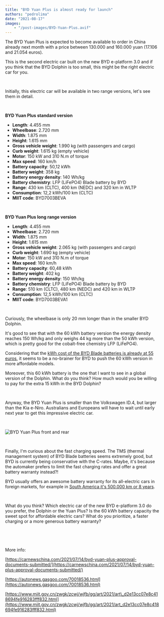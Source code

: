 ```yaml
---
title: "BYD Yuan Plus is almost ready for launch"
authors: "pedrolima"
date: "2021-08-17"
images: 
    - "/post-images/BYD-Yuan-Plus.avif"
---
```


The BYD Yuan Plus is expected to become available to order in China already next month with a price between 130.000 and 160.000 yuan (17.106 and 21.054 euros).

This is the second electric car built on the new BYD e-platform 3.0 and if you think that the BYD Dolphin is too small, this might be the right electric car for you.

 

Initially, this electric car will be available in two range versions, let's see them in detail.

 

**BYD Yuan Plus standard version**

- **Length**: 4.455 mm
- **Wheelbase**: 2.720 mm
- **Width**: 1.875 mm
- **Height**: 1.615 mm
- **Gross vehicle weight**: 1.990 kg (with passengers and cargo)
- **Curb weight**: 1.615 kg (empty vehicle)
- **Motor**: 150 kW and 310 N.m of torque
- **Max speed**: 160 km/h
- **Battery capacity**: 50,12 kWh
- **Battery weight**: 358 kg
- **Battery energy density**: 140 Wh/kg
- **Battery chemistry**: LFP (LiFePO4) Blade battery by BYD
- **Range**: 430 km (CLTC), 400 km (NEDC) and 320 km in WLTP
- **Consumption**: 12,2 kWh/100 km (CLTC)
- **MIIT code**: BYD7003BEVA

 

**BYD Yuan Plus long range version**

- **Length**: 4.455 mm
- **Wheelbase**: 2.720 mm
- **Width**: 1.875 mm
- **Height**: 1.615 mm
- **Gross vehicle weight**: 2.065 kg (with passengers and cargo)
- **Curb weight**: 1.690 kg (empty vehicle)
- **Motor**: 150 kW and 310 N.m of torque
- **Max speed**: 160 km/h
- **Battery capacity**: 60,48 kWh
- **Battery weight**: 402 kg
- **Battery energy density**: 150 Wh/kg
- **Battery chemistry**: LFP (LiFePO4) Blade battery by BYD
- **Range**: 510 km (CLTC), 480 km (NEDC) and 420 km in WLTP
- **Consumption**: 12,5 kWh/100 km (CLTC)
- **MIIT code**: BYD7003BEVA1

 

Curiously, the wheelbase is only 20 mm longer than in the smaller BYD Dolphin.

It's good to see that with the 60 kWh battery version the energy density reaches 150 Wh/kg and only weighs 44 kg more than the 50 kWh version, which is pretty good for the cobalt-free chemistry LFP (LiFePO4).

Considering that the [kWh cost of the BYD Blade batteries is already at 55 euros](/2021/08/10/this-is-why-byd-blade-battery-is-ahead-of-competition/), it seems to be a no-brainer for BYD to push the 60 kWh version in more affordable models.

Moreover, this 60 kWh battery is the one that I want to see in a global version of the Dolphin. What do you think? How much would you be willing to pay for the extra 15 kWh in the BYD Dolphin?

 

Anyway, the BYD Yuan Plus is smaller than the Volkswagen ID.4, but larger than the Kia e-Niro. Australians and Europeans will have to wait until early next year to get this impressive electric car.

 

![BYD Yuan Plus front and rear](post-images/BYD-Yuan-Plus-front-and-rear.avif)

 

Finally, I'm curious about the fast charging speed. The TMS (thermal management system) of BYD Blade batteries seems extremely good, but BYD is currently being conservative with the C-rates. Maybe, it's because the automaker prefers to limit the fast charging rates and offer a great battery warranty instead?!

BYD usually offers an awesome battery warranty for its all-electric cars in foreign markets, for example in [South America it's 500.000 km or 8 years](https://bydauto.com.co/garantias).

 

What do you think? Which electric car of the new BYD e-platform 3.0 do you prefer, the Dolphin or the Yuan Plus? Is the 60 kWh battery capacity the sweet spot for affordable electric cars? What do you prioritize, a faster charging or a more generous battery warranty?

 

 

More info:

[https://carnewschina.com/2021/07/14/byd-yuan-plus-approval-documents-submitted/](https://carnewschina.com/2021/07/14/byd-yuan-plus-approval-documents-submitted/)

[https://autonews.gasgoo.com/70018536.html](https://autonews.gasgoo.com/70018536.html)

[https://www.miit.gov.cn/zwgk/zcwj/wjfb/gg/art/2021/art\_d2e13cc07e8c418694fe916283fff832.html](https://www.miit.gov.cn/zwgk/zcwj/wjfb/gg/art/2021/art_d2e13cc07e8c418694fe916283fff832.html)
